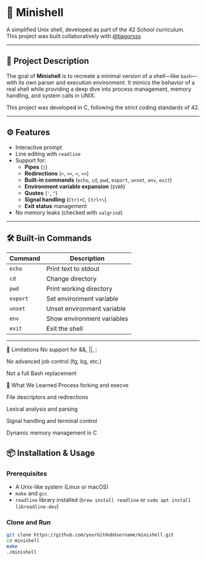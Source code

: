 # 🐚 Minishell

A simplified Unix shell, developed as part of the 42 School curriculum.  
This project was built collaboratively with [@tiagorsss](https://github.com/tiagorsss) 

---

## 📌 Project Description

The goal of **Minishell** is to recreate a minimal version of a shell—like `bash`—with its own parser and execution environment. It mimics the behavior of a real shell while providing a deep dive into process management, memory handling, and system calls in UNIX.

This project was developed in C, following the strict coding standards of 42.

---

## ⚙️ Features

- Interactive prompt
- Line editing with `readline`
- Support for:
  - **Pipes** (`|`)
  - **Redirections** (`>`, `>>`, `<`, `<<`)
  - **Built-in commands** (`echo`, `cd`, `pwd`, `export`, `unset`, `env`, `exit`)
  - **Environment variable expansion** (`$VAR`)
  - **Quotes** (`'`, `"`)
  - **Signal handling** (`Ctrl+C`, `Ctrl+\`)
  - **Exit status** management
- No memory leaks (checked with `valgrind`)

---

## 🛠️ Built-in Commands

| Command  | Description                |
|----------|----------------------------|
| `echo`   | Print text to stdout       |
| `cd`     | Change directory           |
| `pwd`    | Print working directory    |
| `export` | Set environment variable   |
| `unset`  | Unset environment variable |
| `env`    | Show environment variables |
| `exit`   | Exit the shell             |

---

🚧 Limitations
No support for &&, ||, ;

No advanced job control (fg, bg, etc.)

Not a full Bash replacement

🧠 What We Learned
Process forking and execve

File descriptors and redirections

Lexical analysis and parsing

Signal handling and terminal control

Dynamic memory management in C


## 📦 Installation & Usage

### Prerequisites

- A Unix-like system (Linux or macOS)
- `make` and `gcc`
- `readline` library installed (`brew install readline` or `sudo apt install libreadline-dev`)

### Clone and Run

```bash
git clone https://github.com/yourGitHubUsername/minishell.git
cd minishell
make
./minishell


